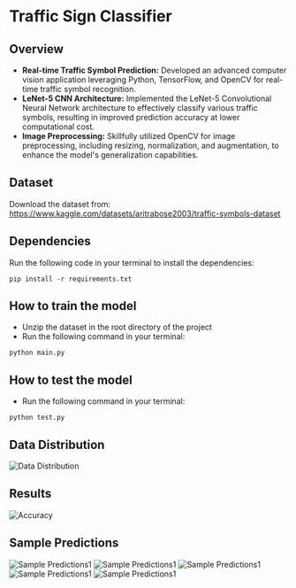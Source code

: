 # Traffic Sign Classifier

## Overview
- **Real-time Traffic Symbol Prediction:** Developed an advanced computer vision application leveraging Python, TensorFlow, and OpenCV for real-time traffic symbol recognition.
- **LeNet-5 CNN Architecture:** Implemented the LeNet-5 Convolutional Neural Network architecture to effectively classify various traffic symbols, resulting in improved prediction accuracy at lower computational cost.
- **Image Preprocessing:** Skillfully utilized OpenCV for image preprocessing, including resizing, normalization, and augmentation, to enhance the model's generalization capabilities.

## Dataset
Download the dataset from: https://www.kaggle.com/datasets/aritrabose2003/traffic-symbols-dataset

## Dependencies
Run the following code in your terminal to install the dependencies:

```pip install -r requirements.txt```

## How to train the model
- Unzip the dataset in the root directory of the project
- Run the following command in your terminal:

```python main.py```

## How to test the model
- Run the following command in your terminal:

```python test.py```

## Data Distribution
![Data Distribution](https://raw.githubusercontent.com/bose-aritra2003/traffic-sign-classifier/master/results/data-distribution.png)

## Results
![Accuracy](https://raw.githubusercontent.com/bose-aritra2003/traffic-sign-classifier/master/results/accuracy.png)

## Sample Predictions
![Sample Predictions1](https://raw.githubusercontent.com/bose-aritra2003/traffic-sign-classifier/master/sample-predictions/Screenshot%202023-03-29%20at%2019.05.09.png)
![Sample Predictions1](https://raw.githubusercontent.com/bose-aritra2003/traffic-sign-classifier/master/sample-predictions/Screenshot%202023-03-29%20at%2019.06.20.png)
![Sample Predictions1](https://raw.githubusercontent.com/bose-aritra2003/traffic-sign-classifier/master/sample-predictions/Screenshot%202023-03-29%20at%2019.07.41.png)
![Sample Predictions1](https://raw.githubusercontent.com/bose-aritra2003/traffic-sign-classifier/master/sample-predictions/Screenshot%202023-03-29%20at%2019.08.42.png)
![Sample Predictions1](https://raw.githubusercontent.com/bose-aritra2003/traffic-sign-classifier/master/sample-predictions/Screenshot%202023-03-29%20at%2020.00.06.png)

